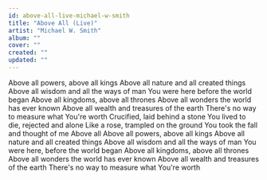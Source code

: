 ```yaml
---
id: above-all-live-michael-w-smith
title: "Above All (Live)"
artist: "Michael W. Smith"
album: ""
cover: ""
created: ""
updated: ""
---
```


Above all powers, above all kings
Above all nature and all created things
Above all wisdom and all the ways of man
You were here before the world began
Above all kingdoms, above all thrones
Above all wonders the world has ever known
Above all wealth and treasures of the earth
There's no way to measure what You're worth
Crucified, laid behind a stone
You lived to die, rejected and alone
Like a rose, trampled on the ground
You took the fall and thought of me
Above all
Above all powers, above all kings
Above all nature and all created things
Above all wisdom and all the ways of man
You were here, before the world began
Above all kingdoms, above all thrones
Above all wonders the world has ever known
Above all wealth and treasures of the earth
There's no way to measure what You're worth